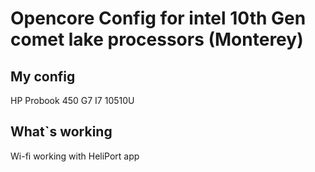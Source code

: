 # Opencore Config for intel 10th Gen comet lake processors (Monterey)
## My config
HP Probook 450 G7 
I7 10510U
## What`s working
Wi-fi working with HeliPort app
